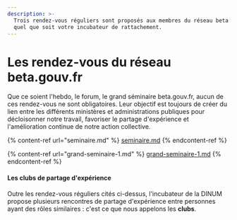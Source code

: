 ```yaml
---
description: >-
  Trois rendez-vous réguliers sont proposés aux membres du réseau beta.gouv.fr,
  quel que soit votre incubateur de rattachement.
---
```


# Les rendez-vous du réseau beta.gouv.fr

Que ce soient l'hebdo, le forum, le grand séminaire beta.gouv.fr, aucun de ces rendez-vous ne sont obligatoires. Leur objectif est toujours de créer du lien entre les différents ministères et administrations publiques pour décloisonner notre travail, favoriser le partage d'expérience et l'amélioration continue de notre action collective.

{% content-ref url="seminaire.md" %}
[seminaire.md](seminaire.md)
{% endcontent-ref %}

{% content-ref url="grand-seminaire-1.md" %}
[grand-seminaire-1.md](grand-seminaire-1.md)
{% endcontent-ref %}

#### Les clubs de partage d'expérience

Outre les rendez-vous réguliers cités ci-dessus, l'incubateur de la DINUM propose plusieurs rencontres de partage d'expérience entre personnes ayant des rôles similaires : c'est ce que nous appelons les **clubs**.
